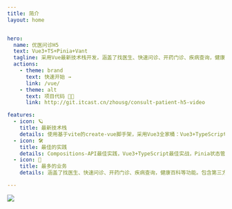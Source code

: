 ```yaml
---
title: 简介
layout: home


hero:
  name: 优医问诊H5 
  text: Vue3+TS+Pinia+Vant 
  tagline: 采用Vue最新技术栈开发，涵盖了找医生、快速问诊、开药门诊、疾病查询，健康百科等功能。
  actions:
    - theme: brand
      text: 快速开始 →
      link: /vue/
    - theme: alt
      text: 项目代码 🧑‍💻
      link: http://git.itcast.cn/zhousg/consult-patient-h5-video

features:
  - icon: 🪐
    title: 最新技术栈
    details: 使用基于vite的create-vue脚手架，采用Vue3全家桶：Vue3+TypeScript+Vue-Router+Pinia的最新组合。
  - icon: 🛠️
    title: 最佳的实践
    details: Compositions-API最佳实践，Vue3+TypeScript最佳实战，Pinia状态管理最佳实战，Vant开发H5项目实战，socket.io即时通讯解决方案，自动部署。
  - icon: 🧬
    title: 最多的业务 
    details: 涵盖了找医生、快速问诊、开药门诊、疾病查询，健康百科等功能。包含第三方支付，第三方登录，地图轨迹等业务。

---
```


<div class="home-container">
<img src="https://badges.toozhao.com/badges/01G7W37EHAMRR6HXGCHNEYZ01A/green.svg" />
</div>